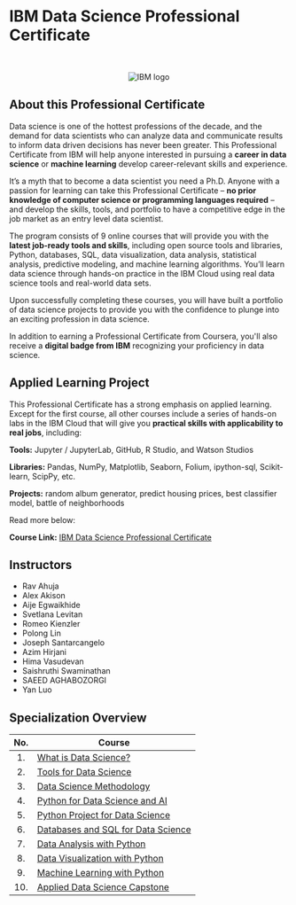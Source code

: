 # IBM Data Science Professional Certificate

<br>

<p align="center">
 <img src="https://github.com/ChristophBeckmann/Courses/blob/main/IBM%20Data%20Science%20Professional%20Certificate/ibm.svg" title="IBM logo" alt = "IBM logo" />
</p>

## About this Professional Certificate

Data science is one of the hottest professions of the decade, and the demand for data scientists who can analyze data and communicate results to inform data driven decisions has never been greater. This Professional Certificate from IBM will help anyone interested in pursuing a **career in data science** or **machine learning** develop career-relevant skills and experience.

It’s a myth that to become a data scientist you need a Ph.D. Anyone with a passion for learning can take this Professional Certificate – **no prior knowledge of computer science or programming languages required** – and develop the skills, tools, and portfolio to have a competitive edge in the job market as an entry level data scientist.

The program consists of 9 online courses that will provide you with the **latest job-ready tools and skills**, including open source tools and libraries, Python, databases, SQL, data visualization, data analysis, statistical analysis, predictive modeling, and machine learning algorithms. You’ll learn data science through hands-on practice in the IBM Cloud using real data science tools and real-world data sets.

Upon successfully completing these courses, you will have built a portfolio of data science projects to provide you with the confidence to plunge into an exciting profession in data science.

In addition to earning a Professional Certificate from Coursera, you'll also receive a **digital badge from IBM** recognizing your proficiency in data science.

## Applied Learning Project
This Professional Certificate has a strong emphasis on applied learning. Except for the first course, all other courses include a series of hands-on labs in the IBM Cloud that will give you **practical skills with applicability to real jobs**, including:

**Tools:** Jupyter / JupyterLab, GitHub, R Studio, and Watson Studios

**Libraries:** Pandas, NumPy, Matplotlib, Seaborn, Folium, ipython-sql, Scikit-learn, ScipPy, etc.

**Projects:** random album generator, predict housing prices, best classifier model, battle of neighborhoods

Read more below:

**Course Link:** [IBM Data Science Professional Certificate](https://www.coursera.org/professional-certificates/ibm-data-science)

## Instructors
- Rav Ahuja
- Alex Akison
- Aije Egwaikhide
- Svetlana Levitan
- Romeo Kienzler
- Polong Lin
- Joseph Santarcangelo
- Azim Hirjani
- Hima Vasudevan
- Saishruthi Swaminathan
- SAEED AGHABOZORGI
- Yan Luo

## Specialization Overview

| No. | Course                                                                                  |
|:---:| --------------------------------------------------------------------------------------- |
| 1.  | [What is Data Science?](1._What_is_Data_Science)                                        |
| 2.  | [Tools for Data Science](2._Tools_for_Data_Science)                                     |
| 3.  | [Data Science Methodology](3._Data_Science_Methodology)                                 |
| 4.  | [Python for Data Science and AI](4._Python_for_Data_Science,_AI_&_Development)          |
| 5.  | [Python Project for Data Science](5._Python_Project_for_Data_Science)                   |
| 6.  | [Databases and SQL for Data Science](6._Databases_and_SQL_for_Data_Science_with_Python) |
| 7.  | [Data Analysis with Python](7._Data_Analysis_with_Python)                               |
| 8.  | [Data Visualization with Python](8._Data_Visualization_with_Python)                     |
| 9.  | [Machine Learning with Python](9._Machine_Learning_with_Python)                         |
| 10. | [Applied Data Science Capstone](10._Applied_Data_Science_Capstone)                      |
